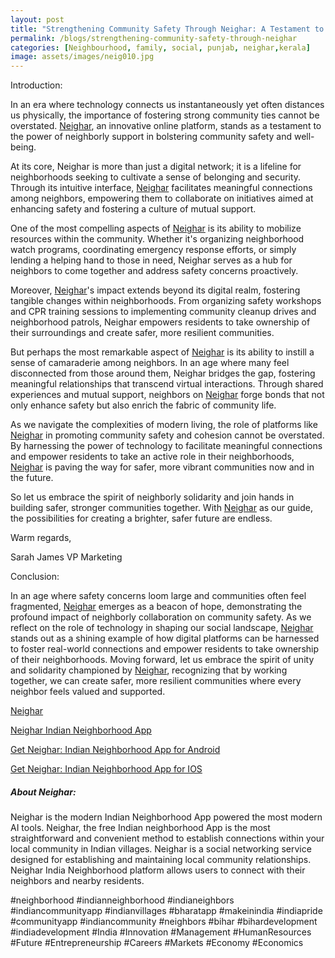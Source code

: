 ```yaml
---
layout: post
title: "Strengthening Community Safety Through Neighar: A Testament to Neighborly Support"
permalink: /blogs/strengthening-community-safety-through-neighar
categories: [Neighbourhood, family, social, punjab, neighar,kerala]
image: assets/images/neig010.jpg
---
```



Introduction:
 

In an era where technology connects us instantaneously yet often distances us physically, the importance of fostering strong community ties cannot be overstated. [Neighar](https://neighar.com/download), an innovative online platform, stands as a testament to the power of neighborly support in bolstering community safety and well-being.

At its core, Neighar is more than just a digital network; it is a lifeline for neighborhoods seeking to cultivate a sense of belonging and security. Through its intuitive interface, [Neighar](https://neighar.com/download) facilitates meaningful connections among neighbors, empowering them to collaborate on initiatives aimed at enhancing safety and fostering a culture of mutual support.

One of the most compelling aspects of [Neighar](https://neighar.com/download) is its ability to mobilize resources within the community. Whether it's organizing neighborhood watch programs, coordinating emergency response efforts, or simply lending a helping hand to those in need, Neighar serves as a hub for neighbors to come together and address safety concerns proactively.

Moreover, [Neighar](https://neighar.com/download)'s impact extends beyond its digital realm, fostering tangible changes within neighborhoods. From organizing safety workshops and CPR training sessions to implementing community cleanup drives and neighborhood patrols, Neighar empowers residents to take ownership of their surroundings and create safer, more resilient communities.

But perhaps the most remarkable aspect of [Neighar](https://neighar.com/download) is its ability to instill a sense of camaraderie among neighbors. In an age where many feel disconnected from those around them, Neighar bridges the gap, fostering meaningful relationships that transcend virtual interactions. Through shared experiences and mutual support, neighbors on [Neighar](https://neighar.com/download) forge bonds that not only enhance safety but also enrich the fabric of community life.

As we navigate the complexities of modern living, the role of platforms like [Neighar](https://neighar.com/download) in promoting community safety and cohesion cannot be overstated. By harnessing the power of technology to facilitate meaningful connections and empower residents to take an active role in their neighborhoods, [Neighar](https://neighar.com/download) is paving the way for safer, more vibrant communities now and in the future.

So let us embrace the spirit of neighborly solidarity and join hands in building safer, stronger communities together. With [Neighar](https://neighar.com/download) as our guide, the possibilities for creating a brighter, safer future are endless.

Warm regards,

Sarah James
VP Marketing



Conclusion:


In an age where safety concerns loom large and communities often feel fragmented, [Neighar](https://neighar.com/download) emerges as a beacon of hope, demonstrating the profound impact of neighborly collaboration on community safety. As we reflect on the role of technology in shaping our social landscape, [Neighar](https://neighar.com/download) stands out as a shining example of how digital platforms can be harnessed to foster real-world connections and empower residents to take ownership of their neighborhoods. Moving forward, let us embrace the spirit of unity and solidarity championed by [Neighar](https://neighar.com/download), recognizing that by working together, we can create safer, more resilient communities where every neighbor feels valued and supported.



[Neighar](https://www.neighar.com)

[Neighar Indian Neighborhood App](https://neighar.com/download)

[Get Neighar: Indian Neighborhood App for Android](https://play.google.com/store/apps/details?id=com.neighar.app)

[Get Neighar: Indian Neighborhood App for IOS](https://apps.apple.com/us/app/neighar-india-neighborhood-app/id6471035218)

##### About Neighar:

Neighar is the modern Indian Neighborhood App powered the most modern AI tools. Neighar, the free Indian neighborhood App is the most straightforward and convenient method to establish connections within your local community in Indian villages. Neighar is a social networking service designed for establishing and maintaining local community relationships. Neighar India Neighborhood platform allows users to connect with their neighbors and nearby residents.

#neighborhood #indianneighborhood #indianeighbors #indiancommunityapp #indianvillages #bharatapp #makeinindia #indiapride #communityapp #indiancommunity #neighbors #bihar #bihardevelopment #indiadevelopment #India #Innovation #Management #HumanResources #Future #Entrepreneurship #Careers #Markets #Economy #Economics